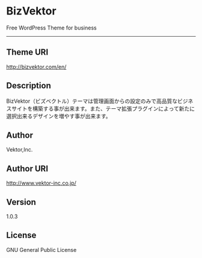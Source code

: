 BizVektor
==========
Free WordPress Theme for business
* * *
## Theme URI
http://bizvektor.com/en/
## Description
BizVektor（ビズベクトル）テーマは管理画面からの設定のみで高品質なビジネスサイトを構築する事が出来ます。また、テーマ拡張プラグインによって新たに選択出来るデザインを増やす事が出来ます。
## Author
Vektor,Inc.
## Author URI
http://www.vektor-inc.co.jp/
## Version
1.0.3
## License
GNU General Public License
